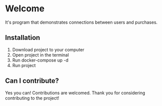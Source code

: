 # Welcome
It's program that demonstrates connections between users and purchases.
## Installation
1. Download project to your computer
2. Open project in the terminal
3. Run docker-compose up -d
4. Run project 

## Can I contribute?

Yes you can!  Contributions are welcomed. Thank you for considering contributing to the project!

